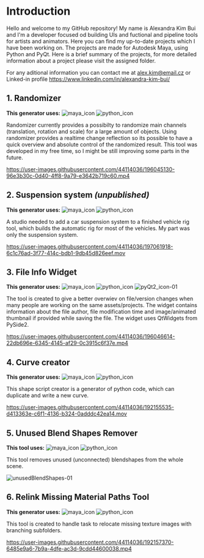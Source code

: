 # Introduction
Hello and welcome to my GitHub repository! My name is Alexandra Kim Bui and I'm a developer focused od building UIs and fuctional and pipeline tools 
for artists and animators. 
Here you can find my up-to-date projects which I have been working on. The projects are made for Autodesk Maya, using Python 
and PyQt. Here is a brief summary of the projects, for more detailed information about a project please visit the assigned folder.

For any aditional information you can contact me at alex.kim@email.cz or Linked-in profile https://www.linkedin.com/in/alexandra-kim-bui/

## 1. Randomizer
**This generator uses:** ![maya_icon](https://user-images.githubusercontent.com/44114036/192157730-b543643b-b461-447d-9779-70ba59b347d5.png)
![python_icon](https://user-images.githubusercontent.com/44114036/192157734-130bc0eb-741e-4805-9f56-1a00bc179fc3.png)

Randomizer currently provides a possibilty to randomize main channels (translation, rotation and scale) for a large amount of objects. 
Using randomizer provides a realtime change reflection so its possible to have a quick overview and absolute control of the randomized result.
This tool was developed in my free time, so I might be still improving some parts in the future.

https://user-images.githubusercontent.com/44114036/196045130-96e3b30c-0d40-4ff8-9a79-e3642b719c60.mp4

## 2. Suspension system *(unpublished)*
**This generator uses:** ![maya_icon](https://user-images.githubusercontent.com/44114036/192157730-b543643b-b461-447d-9779-70ba59b347d5.png)
![python_icon](https://user-images.githubusercontent.com/44114036/192157734-130bc0eb-741e-4805-9f56-1a00bc179fc3.png)

A studio needed to add a car suspension system to a finished vehicle rig tool, which builds the automatic rig for most of the vehicles. My part was only the suspension system.

https://user-images.githubusercontent.com/44114036/197061918-6c1c76ad-3f77-414c-bdb1-9db45d826eef.mov



## 3. File Info Widget

**This generator uses:** ![maya_icon](https://user-images.githubusercontent.com/44114036/192157730-b543643b-b461-447d-9779-70ba59b347d5.png)
![python_icon](https://user-images.githubusercontent.com/44114036/192157734-130bc0eb-741e-4805-9f56-1a00bc179fc3.png) ![pyQt2_icon-01](https://user-images.githubusercontent.com/44114036/196046319-556f07e3-a451-4db2-a75b-b8b06592cf8c.png)

The tool is created to give a better overwiev on file/version changes when many people are working on the same assets/projects. The widget contains information about the file author, file modification time and image/animated thumbnail if provided while saving the file. The widget uses QtWidgets from PySide2.

https://user-images.githubusercontent.com/44114036/196046614-22db696e-6345-4145-af29-0c3915c6f37e.mp4

## 4. Curve creator

**This generator uses:** ![maya_icon](https://user-images.githubusercontent.com/44114036/192157730-b543643b-b461-447d-9779-70ba59b347d5.png)
![python_icon](https://user-images.githubusercontent.com/44114036/192157734-130bc0eb-741e-4805-9f56-1a00bc179fc3.png)

This shape script creator is a generator of python code, which can duplicate and write a new curve.

https://user-images.githubusercontent.com/44114036/192155535-d413363e-c6f1-4136-b324-0adddc42ea14.mov

## 5. Unused Blend Shapes Remover
**This tool uses:** ![maya_icon](https://user-images.githubusercontent.com/44114036/192157730-b543643b-b461-447d-9779-70ba59b347d5.png)
![python_icon](https://user-images.githubusercontent.com/44114036/192157734-130bc0eb-741e-4805-9f56-1a00bc179fc3.png)

This tool removes unused (unconnected) blendshapes from the whole scene.

![unusedBlendShapes-01](https://user-images.githubusercontent.com/44114036/192876160-9eded616-d0a8-4dae-a134-18921e3e37b4.png)

## 6. Relink Missing Material Paths Tool

**This generator uses:** ![maya_icon](https://user-images.githubusercontent.com/44114036/192157730-b543643b-b461-447d-9779-70ba59b347d5.png)
![python_icon](https://user-images.githubusercontent.com/44114036/192157734-130bc0eb-741e-4805-9f56-1a00bc179fc3.png)

This tool is created to handle task to relocate missing texture images with branching subfolders.

https://user-images.githubusercontent.com/44114036/192157370-6485e9a6-7b9a-4dfe-ac3d-9cdd44600038.mp4
